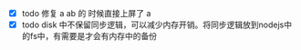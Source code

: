 <!--
 * @Author: chenzhongsheng
 * @Date: 2025-01-24 23:34:48
 * @Description: Coding something
-->

- [x] todo 修复 a ab 的 时候直接上屏了 a
- [x] todo disk 中不保留同步逻辑，可以减少内存开销。将同步逻辑放到nodejs中的fs中，有需要是才会有内存中的备份